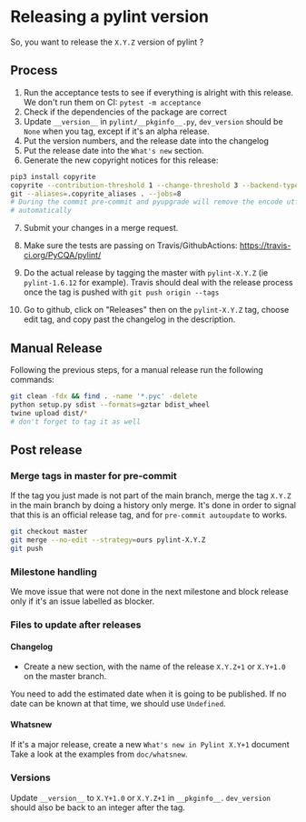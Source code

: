 # Releasing a pylint version

So, you want to release the `X.Y.Z` version of pylint ?

## Process

1. Run the acceptance tests to see if everything is alright with this release. We don't
   run them on CI: `pytest -m acceptance`
2. Check if the dependencies of the package are correct
3. Update `__version__` in `pylint/__pkginfo__.py`, `dev_version` should be `None` when
   you tag, except if it's an alpha release.
4. Put the version numbers, and the release date into the changelog
5. Put the release date into the `What's new` section.
6. Generate the new copyright notices for this release:

```bash
pip3 install copyrite
copyrite --contribution-threshold 1 --change-threshold 3 --backend-type \
git --aliases=.copyrite_aliases . --jobs=8
# During the commit pre-commit and pyupgrade will remove the encode utf8
# automatically
```

7. Submit your changes in a merge request.

8. Make sure the tests are passing on Travis/GithubActions:
   https://travis-ci.org/PyCQA/pylint/

9. Do the actual release by tagging the master with `pylint-X.Y.Z` (ie `pylint-1.6.12`
   for example). Travis should deal with the release process once the tag is pushed with
   `git push origin --tags`

10. Go to github, click on "Releases" then on the `pylint-X.Y.Z` tag, choose edit tag,
    and copy past the changelog in the description.

## Manual Release

Following the previous steps, for a manual release run the following commands:

```bash
git clean -fdx && find . -name '*.pyc' -delete
python setup.py sdist --formats=gztar bdist_wheel
twine upload dist/*
# don't forget to tag it as well
```

## Post release

### Merge tags in master for pre-commit

If the tag you just made is not part of the main branch, merge the tag `X.Y.Z` in the
main branch by doing a history only merge. It's done in order to signal that this is an
official release tag, and for `pre-commit autoupdate` to works.

```bash
git checkout master
git merge --no-edit --strategy=ours pylint-X.Y.Z
git push
```

### Milestone handling

We move issue that were not done in the next milestone and block release only if it's an
issue labelled as blocker.

### Files to update after releases

#### Changelog

- Create a new section, with the name of the release `X.Y.Z+1` or `X.Y+1.0` on the
  master branch.

You need to add the estimated date when it is going to be published. If no date can be
known at that time, we should use `Undefined`.

#### Whatsnew

If it's a major release, create a new `What's new in Pylint X.Y+1` document Take a look
at the examples from `doc/whatsnew`.

### Versions

Update `__version__` to `X.Y+1.0` or `X.Y.Z+1` in `__pkginfo__`. `dev_version` should
also be back to an integer after the tag.
